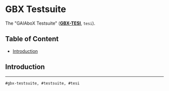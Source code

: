 # GBX Testsuite

The "GAIAboX Testsuite" ([**GBX-TESI**](#tesi), `tesi`).

## Table of Content

- [Introduction](#introduction)

## Introduction

---

```#gbx-testsuite, #testsuite, #tesi```





